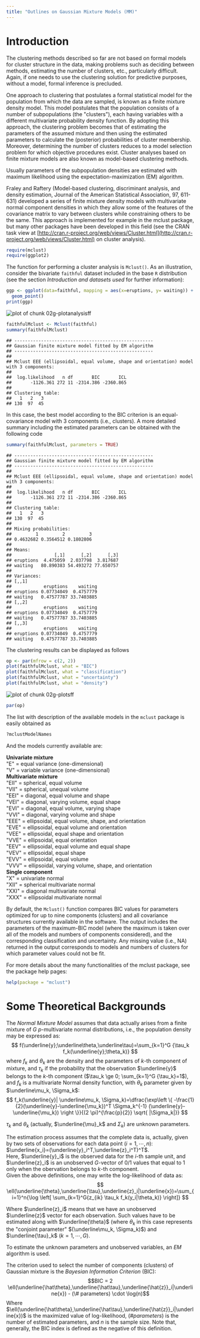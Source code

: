 ```yaml
---
title: "Outlines on Gaussian Mixture Models (MM)"
---
```







# Introduction

The clustering methods described so far are not based on formal models for
cluster structure in the data, making problems such as deciding between
methods, estimating the number of clusters, etc., particularly difficult.
Again, if one needs to use the clustering solution for predictive purposes,
without a model, formal inference is precluded.

One approach to clustering that postulates a formal statistical model for
the population from which the data are sampled, is known as a finite mixture
density model. This model postulates that the population consists of a number of
subpopulations (the "clusters"), each having variables with a different
multivariate probability density function. By adopting this approach, the
clustering problem becomes that of estimating the parameters of the assumed
mixture and then using the estimated parameters to calculate the (posterior)
probabilities of cluster membership. Moreover, determining the number of
clusters reduces to a model selection problem for which objective procedures
exist. Cluster analyses based on finite mixture models are also known as
model-based clustering methods.

Usually parameters of the subpopulation densities are estimated with maximum
likelihood using the expectation-maximization (EM) algorithm.

Fraley and Raftery (Model-based clustering, discriminant analysis, and
density estimation, Journal of the American Statistical Association, 97,
611-631) developed a series of finite mixture density models with
multivariate normal component densities in which they allow some of the
features of the covariance matrix to vary between clusters while constraining
others to be the same. This approach is implemented for example in the mclust
package, but many other packages have been developed in this field (see the
CRAN task view at [http://cran.r-project.org/web/views/Cluster.html](http://cran.r-project.org/web/views/Cluster.html) on cluster
analysis).


```r
require(mclust)
require(ggplot2)
```

The function for performing a cluster analysis is `Mclust()`. As an illustration, consider the bivariate `faithful` dataset included in the base `R`
distribution (see the section *Introduction and datasets used* for further information):


```r
ggp <- ggplot(data=faithful, mapping = aes(x=eruptions, y= waiting)) +
  geom_point()
print(ggp)
```

![plot of chunk 02g-plotanalysisff](figure/02g-plotanalysisff-1.png)

```r
faithfulMclust <- Mclust(faithful)
summary(faithfulMclust)
```

```
## ----------------------------------------------------
## Gaussian finite mixture model fitted by EM algorithm 
## ----------------------------------------------------
## 
## Mclust EEE (ellipsoidal, equal volume, shape and orientation) model with 3 components:
## 
##  log.likelihood   n df       BIC       ICL
##       -1126.361 272 11 -2314.386 -2360.865
## 
## Clustering table:
##   1   2   3 
## 130  97  45
```

In this case, the best model according to the BIC criterion is an equal-
covariance model with 3 components (i.e., clusters). A more detailed summary
including the estimated parameters can be obtained with the following code


```r
summary(faithfulMclust, parameters = TRUE)
```

```
## ----------------------------------------------------
## Gaussian finite mixture model fitted by EM algorithm 
## ----------------------------------------------------
## 
## Mclust EEE (ellipsoidal, equal volume, shape and orientation) model with 3 components:
## 
##  log.likelihood   n df       BIC       ICL
##       -1126.361 272 11 -2314.386 -2360.865
## 
## Clustering table:
##   1   2   3 
## 130  97  45 
## 
## Mixing probabilities:
##         1         2         3 
## 0.4632682 0.3564512 0.1802806 
## 
## Means:
##                [,1]      [,2]      [,3]
## eruptions  4.475059  2.037798  3.817687
## waiting   80.890383 54.493272 77.650757
## 
## Variances:
## [,,1]
##            eruptions    waiting
## eruptions 0.07734049  0.4757779
## waiting   0.47577787 33.7403885
## [,,2]
##            eruptions    waiting
## eruptions 0.07734049  0.4757779
## waiting   0.47577787 33.7403885
## [,,3]
##            eruptions    waiting
## eruptions 0.07734049  0.4757779
## waiting   0.47577787 33.7403885
```

The clustering results can be displayed as follows


```r
op <- par(mfrow = c(2, 2))
plot(faithfulMclust, what = "BIC")
plot(faithfulMclust, what = "classification")
plot(faithfulMclust, what = "uncertainty")
plot(faithfulMclust, what = "density")
```

![plot of chunk 02g-plotsff](figure/02g-plotsff-1.png)

```r
par(op)
```

The list with description of the available models in the `mclust` package is easily obtained as


```r
?mclustModelNames
```
And the models currently available are:

__Univariate mixture__  
"E"	 =	 equal variance (one-dimensional)  
"V"	 =	 variable variance (one-dimensional)  
__Multivariate mixture__  
"EII"	 =	 spherical, equal volume  
"VII"	 =	 spherical, unequal volume  
"EEI"	 =	 diagonal, equal volume and shape  
"VEI"	 =	 diagonal, varying volume, equal shape  
"EVI"	 =	 diagonal, equal volume, varying shape  
"VVI"	 =	 diagonal, varying volume and shape  
"EEE"	 =	 ellipsoidal, equal volume, shape, and orientation  
"EVE"	 =	 ellipsoidal, equal volume and orientation  
"VEE"	 =	 ellipsoidal, equal shape and orientation  
"VVE"	 =	 ellipsoidal, equal orientation  
"EEV"	 =	 ellipsoidal, equal volume and equal shape  
"VEV"	 =	 ellipsoidal, equal shape  
"EVV"	 =	 ellipsoidal, equal volume  
"VVV"	 =	 ellipsoidal, varying volume, shape, and orientation  
__Single component__  
"X"	 =	 univariate normal  
"XII"	 =	 spherical multivariate normal  
"XXI"	 =	 diagonal multivariate normal  
"XXX"	 =	 ellipsoidal multivariate normal  

By default, the `Mclust()` function compares BIC values for parameters
optimized for up to nine components (clusters) and all covariance structures
currently available in the software. The output includes the parameters of
the maximum-BIC model (where the maximum is taken over all of the models and
numbers of components considered), and the corresponding classification and
uncertainty. Any missing value (i.e., NA) returned in the output corresponds
to models and numbers of clusters for which parameter values could not be
fit.

For more details about the many functionalities of the mclust package, see
the package help pages:


```r
help(package = "mclust")
```


# Some Theoretical Backgrounds

The _Normal Mixture Model_ assumes that data actually arises from a finite mixture of $G$ $p$-multivariate normal distributions, i.e., the population density may be expressed as:
$$
f(\underline{y};\underline\theta,\underline\tau)=\sum_{k=1}^G {\tau_k f_k(\underline{y};\theta_k)}
$$
where $f_k$ and $\theta_k$ are the density and the parameters of $k$-th component of mixture, and $\tau_k$ if the probability that the observation $\underline{y}$ belongs to the $k$-th component ($\tau_k \ge 0; \sum_{k=1}^G {\tau_k}=1$), and $f_k$ is a multivariate Normal density function, with $\theta_k$ parameter given by $\underline\mu_k, \Sigma_k$:
$$
 f_k(\underline{y}| \underline\mu_k, \Sigma_k)=\dfrac{\exp\left \{ -\frac{1}{2}(\underline{y}-\underline{\mu_k})^T \Sigma_k^{-1} (\underline{y}-\underline{\mu_k}) \right \}}{(2 \pi)^{\frac{p}{2}} \sqrt{ |\Sigma_k|}}
$$

$\tau_k$ and $\theta_k$ (actually, $\underline{\mu}_k$ and $\Sigma_k$) are unknown parameters. 

The estimation process assumes that the complete data is, actually, given by two sets of observations for each data point ($i=1, \cdots,n$): $\underline{x_i}=(\underline{y}_i^T,\underline{z}_i^T)^T$.  
Here, $\underline{y}_i$ is the observed data for the $i$-th sample unit, and $\underline{z}_i$ is an unobserved $G$-vector of $0/1$ values that equal to 1 only when the obervation belongs to $k$-th component.  
Given the above definitions, one may write the log-likelihood of data as:
$$
\ell(\underline{\theta},\underline{\tau},\underline{z}_i|\underline{x})=\sum_{i=1}^n{\log \left[ \sum_{k=1}^G{z_{ik} \tau_k f_k(y_i|\theta_k)} \right]}
$$

Where $\underline{z}_i$ means that we have an unobserved $\underline{z}$ vector for each observation. Such values have to be estimated along with $\underline{\theta}$ (where $\theta_k$ in this case represents the "conjoint parameter" $(\underline\mu_k, \Sigma_k)$) and $\underline{\tau}_k$ ($k=1, \cdots, G$).

To estimate the unknown parameters and unobserved variables, an _EM_ algorithm is used.

The criterion used to select the number of components (clusters) of Gaussian mixture is the _Bayesian Information Criterion_ (BIC):
$$BIC = 2 \ell(\underline{\hat\theta},\underline{\hat\tau},\underline{\hat{z}}_i|\underline{x}) - (\# parameters) \cdot \log(n)$$
Where $\ell(\underline{\hat\theta},\underline{\hat\tau},\underline{\hat{z}}_i|\underline{x})$ is the maximized value of log-likelihood, $(\# parameters)$ is the number of estimated parameters, and $n$ is the sample size. Note that, generally, the BIC index is defined as the negative of this definition.

<!---
Exercises with iris, utilities, uscrimes
--->
